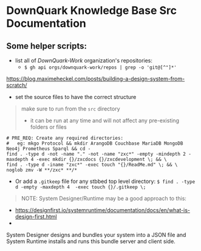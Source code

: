 # DownQuark Knowledge Base Src Documentation

## Some helper scripts:
- list all of _DownQuark-Work_ organization's repositories:
  - `$ gh api orgs/downquark-work/repos | grep -o 'git@[^"]*'`

https://blog.maximeheckel.com/posts/building-a-design-system-from-scratch/

- set the source files to have the correct structure
> make sure to run from the `src` directory
> - it can be run at any time and will not affect any pre-existing folders or files
```
# PRE_REQ: Create any required directories:
#   eg: mkgo Protocol && mkdir ArangoDB Couchbase MariaDB MongoDB Neo4j Prometheus Sparql && cd -
find . -type d -not -name "." -not -name "zxc*" -empty -mindepth 2 -maxdepth 4 -exec mkdir {}/zxcdocs {}/zxcdevelopment \; && \
find . -type d -iname "zxc*" -exec touch "{}/ReadMe.md" \; && \
noglob zmv -W **/zxc* **/*
```
- Or add a `.gitkeep` file for any stbbed top level directory:
  `$ find . -type d -empty -maxdepth 4  -exec touch {}/.gitkeep \;`

> NOTE: System Designer/Runtime may be a good approach to this:
- https://designfirst.io/systemruntime/documentation/docs/en/what-is-design-first.html
- 
System Designer designs and bundles your system into a JSON file and
System Runtime installs and runs this bundle server and client side.
